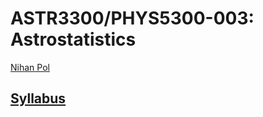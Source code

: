# ASTR3300/PHYS5300-003: Astrostatistics

[Nihan Pol](https://www.depts.ttu.edu/phas/People/Faculty/bio_pol/bio_pol.php?v=previous) 

## [Syllabus](ASTR3300_syllabus.pdf)
